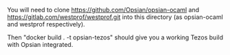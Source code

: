 You will need to clone https://github.com/Opsian/opsian-ocaml and https://gitlab.com/westprof/westprof.git into this directory (as opsian-ocaml and westprof respectively).

Then "docker build . -t opsian-tezos" should give you a working Tezos build with Opsian integrated.
